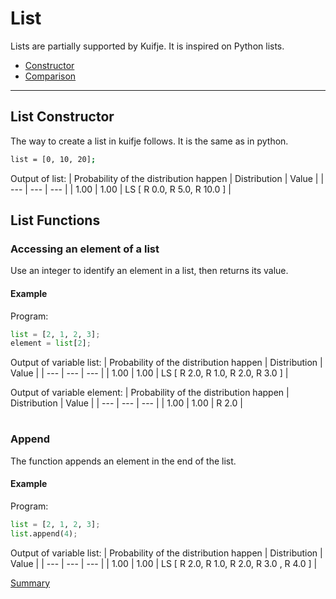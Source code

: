 # List

Lists are partially supported by Kuifje. It is inspired on Python lists.

- [Constructor](#list-constructor)
- [Comparison](#list-functions)

---

## List Constructor

The way to create a list in kuifje follows. It is the same as in python.
```sh
list = [0, 10, 20];
```

Output of list:
| Probability of the distribution happen | Distribution | Value | 
| --- | --- | --- |
| 1.00 | 1.00 | LS [ R 0.0, R 5.0, R 10.0 ] |


## List Functions

### Accessing an element of a list

Use an integer to identify an element in a list, then returns its value.

#### Example

Program:
```python
list = [2, 1, 2, 3];
element = list[2];
```

Output of variable list:
| Probability of the distribution happen | Distribution | Value | 
| --- | --- | --- |
| 1.00 | 1.00 | LS [ R 2.0, R 1.0, R 2.0, R 3.0 ] |

Output of variable element:
| Probability of the distribution happen | Distribution | Value | 
| --- | --- | --- |
| 1.00 | 1.00 | R 2.0 |

#


### Append

The function appends an element in the end of the list.

#### Example

Program:
```python
list = [2, 1, 2, 3];
list.append(4);
```

Output of variable list:
| Probability of the distribution happen | Distribution | Value | 
| --- | --- | --- |
| 1.00 | 1.00 | LS [ R 2.0, R 1.0, R 2.0, R 3.0 , R 4.0 ] |

[Summary](https://github.com/gleisonsdm/Kuifje-Documentation)
